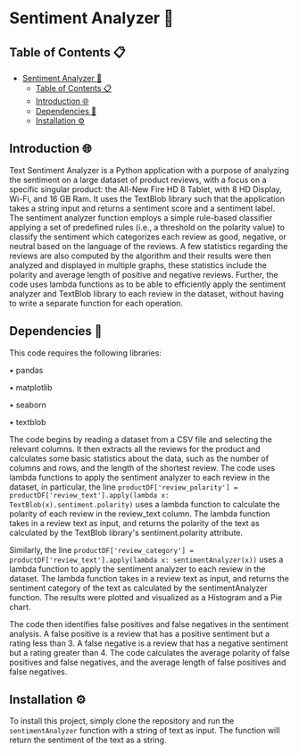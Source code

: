 # Sentiment Analyzer 🚀

## Table of Contents 📋

- [Sentiment Analyzer 🚀](#sentiment-analyzer-)
  - [Table of Contents 📋](#table-of-contents-)
  - [Introduction 🌐](#introduction-)
  - [Dependencies 📌](#dependencies-)
  - [Installation ⚙️](#installation-️)

## Introduction 🌐

Text Sentiment Analyzer is a Python application with a purpose of analyzing the sentiment on a large dataset of product reviews, with a focus on a specific singular product: the All-New Fire HD 8 Tablet, with 8 HD Display, Wi-Fi, and 16 GB Ram.  It uses the TextBlob library such that the application takes a string input and returns a sentiment score and a sentiment label. The sentiment analyzer function employs a simple rule-based classifier applying a set of predefined rules (i.e., a threshold on the polarity value) to classify the sentiment which categorizes each review as good, negative, or neutral based on the language of the reviews. A few statistics regarding the reviews are also computed by the algorithm and their results were then analyzed and displayed in multiple graphs, these statistics include the polarity and average length of positive and negative reviews. Further, the code uses lambda functions as to be able to efficiently apply the sentiment analyzer and TextBlob library to each review in the dataset, without having to write a separate function for each operation.

## Dependencies 📌

This code requires the following libraries:

• pandas

• matplotlib

• seaborn

• textblob

The code begins by reading a dataset from a CSV file and selecting the relevant columns. It then extracts all the reviews for the product and calculates some basic statistics about the data, such as the number of columns and rows, and the length of the shortest review. The code uses lambda functions to apply the sentiment analyzer to each review in the dataset, in particular, the line ```productDF['review_polarity'] = productDF['review_text'].apply(lambda x: TextBlob(x).sentiment.polarity)``` uses a lambda function to calculate the polarity of each review in the review_text column. The lambda function takes in a review text as input, and returns the polarity of the text as calculated by the TextBlob library's sentiment.polarity attribute.

Similarly, the line ```productDF['review_category'] = productDF['review_text'].apply(lambda x: sentimentAnalyzer(x))``` uses a lambda function to apply the sentiment analyzer to each review in the dataset. The lambda function takes in a review text as input, and returns the sentiment category of the text as calculated by the sentimentAnalyzer function. The results were plotted and visualized as a Histogram and a Pie chart.

The code then identifies false positives and false negatives in the sentiment analysis. A false positive is a review that has a positive sentiment but a rating less than 3. A false negative is a review that has a negative sentiment but a rating greater than 4. The code calculates the average polarity of false positives and false negatives, and the average length of false positives and false negatives.

## Installation ⚙️

To install this project, simply clone the repository and run the `sentimentAnalyzer` function with a string of text as input. The function will return the sentiment of the text as a string.
